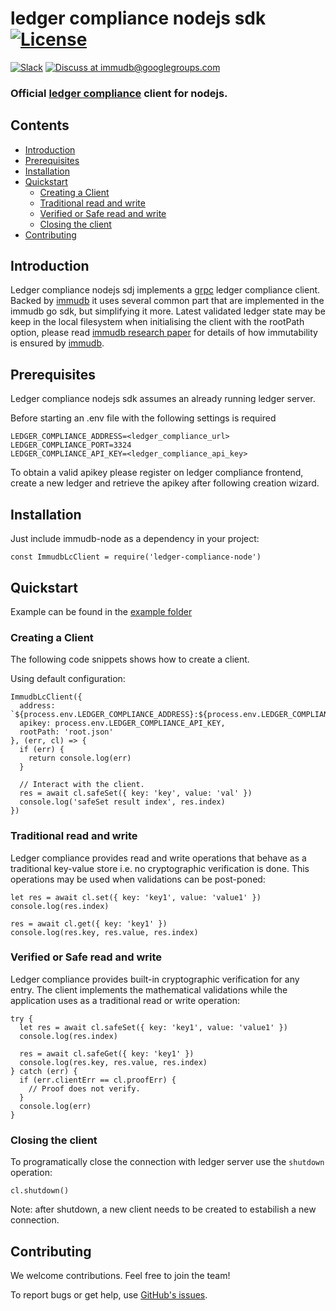 # ledger compliance nodejs sdk [![License](https://img.shields.io/github/license/codenotary/immudb-node)](LICENSE)

[![Slack](https://img.shields.io/badge/join%20slack-%23immutability-brightgreen.svg)](https://slack.vchain.us/) [![Discuss at immudb@googlegroups.com](https://img.shields.io/badge/discuss-immudb%40googlegroups.com-blue.svg)](https://groups.google.com/group/immudb)

### Official [ledger compliance] client for nodejs.

[ledger compliance]: https://tobedefined.io/


## Contents

- [Introduction](#introduction)
- [Prerequisites](#prerequisites)
- [Installation](#installation)
- [Quickstart](#quickstart)
  * [Creating a Client](#creating-a-client)
  * [Traditional read and write](#traditional-read-and-write)
  * [Verified or Safe read and write](#verified-or-safe-read-and-write)
  * [Closing the client](#closing-the-client)
- [Contributing](#contributing)

## Introduction

Ledger compliance nodejs sdj implements a [grpc] ledger compliance client.
Backed by [immudb](https://github.com/codenotary/immudb) it uses several common part that are implemented in the immudb go sdk, but simplifying it more.
Latest validated ledger state may be keep in the local filesystem when initialising the client with the rootPath option, please read [immudb research paper] for details of how immutability is ensured by [immudb].

[grpc]: https://grpc.io/
[immudb research paper]: https://immudb.io/
[immudb]: https://immudb.io/

## Prerequisites

Ledger compliance nodejs sdk assumes an already running ledger server.

Before starting an .env file with the following settings is required

```
LEDGER_COMPLIANCE_ADDRESS=<ledger_compliance_url>
LEDGER_COMPLIANCE_PORT=3324
LEDGER_COMPLIANCE_API_KEY=<ledger_compliance_api_key>
```

To obtain a valid apikey please register on ledger compliance frontend, create a new ledger and retrieve the apikey after following creation wizard.

## Installation

Just include immudb-node as a dependency in your project:
```
const ImmudbLcClient = require('ledger-compliance-node')
```

## Quickstart

Example can be found in the [example folder](/examples)


### Creating a Client

The following code snippets shows how to create a client.

Using default configuration:
```
ImmudbLcClient({
  address: `${process.env.LEDGER_COMPLIANCE_ADDRESS}:${process.env.LEDGER_COMPLIANCE_PORT}`,
  apikey: process.env.LEDGER_COMPLIANCE_API_KEY,
  rootPath: 'root.json'
}, (err, cl) => {
  if (err) {
    return console.log(err)
  }

  // Interact with the client.
  res = await cl.safeSet({ key: 'key', value: 'val' })
  console.log('safeSet result index', res.index)  
})
```

### Traditional read and write

Ledger compliance provides read and write operations that behave as a traditional
key-value store i.e. no cryptographic verification is done. This operations
may be used when validations can be post-poned:

```
let res = await cl.set({ key: 'key1', value: 'value1' })
console.log(res.index)

res = await cl.get({ key: 'key1' })
console.log(res.key, res.value, res.index)
```

### Verified or Safe read and write

Ledger compliance provides built-in cryptographic verification for any entry. The client implements the mathematical validations while the application uses as a traditional read or write operation:

```
try {
  let res = await cl.safeSet({ key: 'key1', value: 'value1' })
  console.log(res.index)

  res = await cl.safeGet({ key: 'key1' })
  console.log(res.key, res.value, res.index)
} catch (err) {
  if (err.clientErr == cl.proofErr) {
    // Proof does not verify.
  }
  console.log(err)
}
```
### Closing the client

To programatically close the connection with ledger server use the `shutdown` operation:
 
 ```
 cl.shutdown()
 ```

Note: after shutdown, a new client needs to be created to estabilish a new connection.

## Contributing

We welcome contributions. Feel free to join the team!

To report bugs or get help, use [GitHub's issues].

[GitHub's issues]: https://github.com/codenotary/immudb-node/issues
